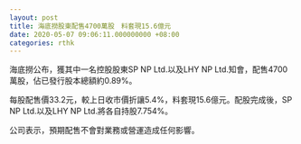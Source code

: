 ```yaml
---
layout: post
title: 海底撈股東配售4700萬股　料套現15.6億元
date: 2020-05-07 09:06:11.000000000 +08:00
categories: rthk
---
```


海底撈公布，獲其中一名控股股東SP NP Ltd.以及LHY NP Ltd.知會，配售4700萬股，佔已發行股本總額約0.89%。

每股配售價33.2元，較上日收市價折讓5.4%，料套現15.6億元。配股完成後，SP NP Ltd.以及LHY NP Ltd.將各自持股7.754%。

公司表示，預期配售不會對業務或營運造成任何影響。
